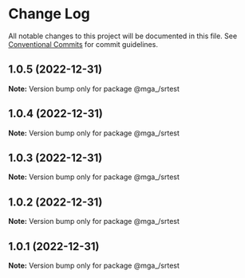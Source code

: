 # Change Log

All notable changes to this project will be documented in this file.
See [Conventional Commits](https://conventionalcommits.org) for commit guidelines.

## 1.0.5 (2022-12-31)

**Note:** Version bump only for package @mga_/srtest





## 1.0.4 (2022-12-31)

**Note:** Version bump only for package @mga_/srtest





## 1.0.3 (2022-12-31)

**Note:** Version bump only for package @mga_/srtest





## 1.0.2 (2022-12-31)

**Note:** Version bump only for package @mga_/srtest





## 1.0.1 (2022-12-31)

**Note:** Version bump only for package @mga_/srtest
